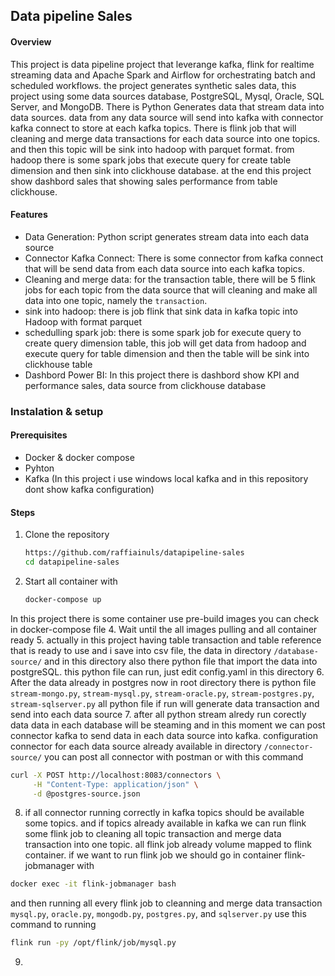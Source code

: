 ## Data pipeline Sales 

#### Overview 
This project is data pipeline project that leverange kafka, flink for realtime streaming data and Apache Spark and Airflow for orchestrating batch and scheduled workflows. the project generates synthetic sales data, this project using some data sources database, PostgreSQL, Mysql, Oracle, SQL Server, and MongoDB. There is Python Generates data that stream data into data sources. data from any data source will send into kafka with connector kafka connect to store at each kafka topics. There is flink job that will cleaning and merge data transactions for each data source into one topics. and then this topic will be sink into hadoop with parquet format. from hadoop there is some spark jobs that execute query for create table dimension and then sink into clickhouse database. at the end this project show dashbord sales that showing sales performance from table clickhouse.

#### Features
- Data Generation: Python script generates stream data into each data source
- Connector Kafka Connect: There is some connector from kafka connect that will be send data from each data source into each kafka topics.
- Cleaning and merge data: for the transaction table, there will be 5 flink jobs for each topic from the data source that will cleaning and make all data into one topic, namely the `transaction`.
- sink into hadoop: there is job flink that sink data in kafka topic into Hadoop with format parquet
- schedulling spark job: there is some spark job for execute query to  create query dimension table, this job will get data from hadoop and execute query for table dimension and then the table will be sink into clickhouse table
- Dashbord Power BI: In this project there is dashbord show KPI and performance sales, data source from clickhouse database

### Instalation & setup 
#### Prerequisites 
- Docker & docker compose
- Pyhton
- Kafka (In this project i use windows local kafka and in this repository dont show kafka configuration)

#### Steps 
1. Clone the repository
   ```bash
   https://github.com/raffiainuls/datapipeline-sales
   cd datapipeline-sales
2. Start all container with
   ```bash
   docker-compose up
  In this project there is some container use pre-build images you can check in docker-compose file
4. Wait until the all images pulling and all container ready
5. actually in this project having table transaction and table reference that is ready to use and i save into csv file, the data in directory `/database-source/` and in this directory also there python file that import the data into postgreSQL. this python file can run, just edit config.yaml in this directory 
6. After the data already in postgres now in root directory  there is python file `stream-mongo.py`,  `stream-mysql.py`,  `stream-oracle.py`, `stream-postgres.py`,  `stream-sqlserver.py` all python file if run will generate data transaction and send into each data source 
7. after all python stream alredy run corectly data data in each database will be steaming and in this moment we can post connector kafka to send data in each data source into kafka. configuration connector for  each data source already available in directory `/connector-source/`  you can post all connector with postman or with this command 
```bash
curl -X POST http://localhost:8083/connectors \
     -H "Content-Type: application/json" \
     -d @postgres-source.json
```
8. if all connector running correctly in kafka topics should be available some topics. and if topics already available in kafka we can run flink some flink job to cleaning all topic transaction and merge data transaction into one topic. all flink job already volume mapped to flink container. if we want to run flink job  we should go in container flink-jobmanager with
```bash
docker exec -it flink-jobmanager bash
```
and then running all every flink job to cleanning and merge data transaction  `mysql.py`, `oracle.py`, `mongodb.py`, `postgres.py`, and `sqlserver.py` use this command to running 
```bash
flink run -py /opt/flink/job/mysql.py
```
9. 

